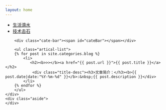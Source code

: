 ```yaml
---
layout: home
---
```


<div class="index-content blog">
    <div class="section">
        <ul class="artical-cate">
            <li class="on"><a href="/"><span>生活滴水</span></a></li>
            <li><a href="/project"><span>技术击石</span></a></li>
        </ul>

        <div class="cate-bar"><span id="cateBar"></span></div>

        <ul class="artical-list">
        {% for post in site.categories.blog %}
            <li>
               <h2><b>>></b><a href="{{ post.url }}">{{ post.title }}</a></h2>
                <div class="title-desc"><h3>文章简介：</h3><b>{{ post.date|date:"%Y-%m-%d" }}</b>:&nbsp;{{ post.description }}</div>
            </li>
        {% endfor %}
        </ul>
    </div>
    <div class="aside">
    </div>
</div>

